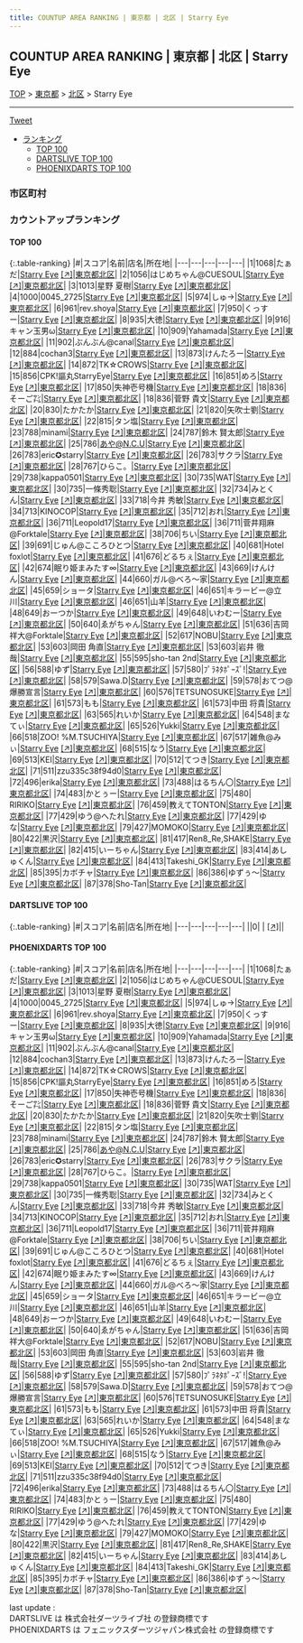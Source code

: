 ```yaml
---
title: COUNTUP AREA RANKING | 東京都 | 北区 | Starry Eye
---
```

## COUNTUP AREA RANKING | 東京都 | 北区 | Starry Eye

[TOP](/darts/rank/) > [東京都](/darts/rank/東京都/) > [北区](/darts/rank/東京都/北区/) > Starry Eye

___

<a href="https://twitter.com/share?ref_src=twsrc%5Etfw" data-text="COUNTUP AREA RANKING | 東京都北区Starry Eye" class="twitter-share-button" data-hashtags="DARTSLIVE,PHOENIXDARTS,darts,ダーツ" data-show-count="false">Tweet</a>

* [ランキング](#カウントアップランキング)
    * [TOP 100](#top-100)
    * [DARTSLIVE TOP 100](#dartslive-top-100)
    * [PHOENIXDARTS TOP 100](#phoenixdarts-top-100)

### 市区町村

<ul>

</ul>

### カウントアップランキング

#### TOP 100



{:.table-ranking}
|#|スコア|名前|店名|所在地|
|---|---|---|---|---|
|1|1068|<span class="rank-name-pd">たぁだ</span>|<a href="/darts/rank/shops/7443.html">Starry Eye</a> <a href="https://vs.phoenixdarts.com/jp/shop/shopDetailInfo/s_7443?s_seq=7443">[↗]</a>|<a href="/darts/rank/東京都/北区">東京都北区</a>|
|2|1056|<span class="rank-name-pd">はじめちゃん@CUESOUL</span>|<a href="/darts/rank/shops/7443.html">Starry Eye</a> <a href="https://vs.phoenixdarts.com/jp/shop/shopDetailInfo/s_7443?s_seq=7443">[↗]</a>|<a href="/darts/rank/東京都/北区">東京都北区</a>|
|3|1013|<span class="rank-name-pd"><span class="pro-icon-pd"></span>星野 夏樹</span>|<a href="/darts/rank/shops/7443.html">Starry Eye</a> <a href="https://vs.phoenixdarts.com/jp/shop/shopDetailInfo/s_7443?s_seq=7443">[↗]</a>|<a href="/darts/rank/東京都/北区">東京都北区</a>|
|4|1000|<span class="rank-name-pd">0045_2725</span>|<a href="/darts/rank/shops/7443.html">Starry Eye</a> <a href="https://vs.phoenixdarts.com/jp/shop/shopDetailInfo/s_7443?s_seq=7443">[↗]</a>|<a href="/darts/rank/東京都/北区">東京都北区</a>|
|5|974|<span class="rank-name-pd">しゅ→</span>|<a href="/darts/rank/shops/7443.html">Starry Eye</a> <a href="https://vs.phoenixdarts.com/jp/shop/shopDetailInfo/s_7443?s_seq=7443">[↗]</a>|<a href="/darts/rank/東京都/北区">東京都北区</a>|
|6|961|<span class="rank-name-pd">rev.shoya</span>|<a href="/darts/rank/shops/7443.html">Starry Eye</a> <a href="https://vs.phoenixdarts.com/jp/shop/shopDetailInfo/s_7443?s_seq=7443">[↗]</a>|<a href="/darts/rank/東京都/北区">東京都北区</a>|
|7|950|<span class="rank-name-pd">くっすー</span>|<a href="/darts/rank/shops/7443.html">Starry Eye</a> <a href="https://vs.phoenixdarts.com/jp/shop/shopDetailInfo/s_7443?s_seq=7443">[↗]</a>|<a href="/darts/rank/東京都/北区">東京都北区</a>|
|8|935|<span class="rank-name-pd">大徳</span>|<a href="/darts/rank/shops/7443.html">Starry Eye</a> <a href="https://vs.phoenixdarts.com/jp/shop/shopDetailInfo/s_7443?s_seq=7443">[↗]</a>|<a href="/darts/rank/東京都/北区">東京都北区</a>|
|9|916|<span class="rank-name-pd">キャン玉男ω</span>|<a href="/darts/rank/shops/7443.html">Starry Eye</a> <a href="https://vs.phoenixdarts.com/jp/shop/shopDetailInfo/s_7443?s_seq=7443">[↗]</a>|<a href="/darts/rank/東京都/北区">東京都北区</a>|
|10|909|<span class="rank-name-pd">Yahamada</span>|<a href="/darts/rank/shops/7443.html">Starry Eye</a> <a href="https://vs.phoenixdarts.com/jp/shop/shopDetailInfo/s_7443?s_seq=7443">[↗]</a>|<a href="/darts/rank/東京都/北区">東京都北区</a>|
|11|902|<span class="rank-name-pd">ぶんぶん@canal</span>|<a href="/darts/rank/shops/7443.html">Starry Eye</a> <a href="https://vs.phoenixdarts.com/jp/shop/shopDetailInfo/s_7443?s_seq=7443">[↗]</a>|<a href="/darts/rank/東京都/北区">東京都北区</a>|
|12|884|<span class="rank-name-pd">cochan3</span>|<a href="/darts/rank/shops/7443.html">Starry Eye</a> <a href="https://vs.phoenixdarts.com/jp/shop/shopDetailInfo/s_7443?s_seq=7443">[↗]</a>|<a href="/darts/rank/東京都/北区">東京都北区</a>|
|13|873|<span class="rank-name-pd">けんたろー</span>|<a href="/darts/rank/shops/7443.html">Starry Eye</a> <a href="https://vs.phoenixdarts.com/jp/shop/shopDetailInfo/s_7443?s_seq=7443">[↗]</a>|<a href="/darts/rank/東京都/北区">東京都北区</a>|
|14|872|<span class="rank-name-pd">TK☆CROWS</span>|<a href="/darts/rank/shops/7443.html">Starry Eye</a> <a href="https://vs.phoenixdarts.com/jp/shop/shopDetailInfo/s_7443?s_seq=7443">[↗]</a>|<a href="/darts/rank/東京都/北区">東京都北区</a>|
|15|856|<span class="rank-name-pd">CPK!謳丸StarryEye</span>|<a href="/darts/rank/shops/7443.html">Starry Eye</a> <a href="https://vs.phoenixdarts.com/jp/shop/shopDetailInfo/s_7443?s_seq=7443">[↗]</a>|<a href="/darts/rank/東京都/北区">東京都北区</a>|
|16|851|<span class="rank-name-pd">めろ</span>|<a href="/darts/rank/shops/7443.html">Starry Eye</a> <a href="https://vs.phoenixdarts.com/jp/shop/shopDetailInfo/s_7443?s_seq=7443">[↗]</a>|<a href="/darts/rank/東京都/北区">東京都北区</a>|
|17|850|<span class="rank-name-pd">失神壱号機</span>|<a href="/darts/rank/shops/7443.html">Starry Eye</a> <a href="https://vs.phoenixdarts.com/jp/shop/shopDetailInfo/s_7443?s_seq=7443">[↗]</a>|<a href="/darts/rank/東京都/北区">東京都北区</a>|
|18|836|<span class="rank-name-pd">そーご㌠</span>|<a href="/darts/rank/shops/7443.html">Starry Eye</a> <a href="https://vs.phoenixdarts.com/jp/shop/shopDetailInfo/s_7443?s_seq=7443">[↗]</a>|<a href="/darts/rank/東京都/北区">東京都北区</a>|
|18|836|<span class="rank-name-pd">菅野 貴文</span>|<a href="/darts/rank/shops/7443.html">Starry Eye</a> <a href="https://vs.phoenixdarts.com/jp/shop/shopDetailInfo/s_7443?s_seq=7443">[↗]</a>|<a href="/darts/rank/東京都/北区">東京都北区</a>|
|20|830|<span class="rank-name-pd">たかたか</span>|<a href="/darts/rank/shops/7443.html">Starry Eye</a> <a href="https://vs.phoenixdarts.com/jp/shop/shopDetailInfo/s_7443?s_seq=7443">[↗]</a>|<a href="/darts/rank/東京都/北区">東京都北区</a>|
|21|820|<span class="rank-name-pd">矢吹士劉</span>|<a href="/darts/rank/shops/7443.html">Starry Eye</a> <a href="https://vs.phoenixdarts.com/jp/shop/shopDetailInfo/s_7443?s_seq=7443">[↗]</a>|<a href="/darts/rank/東京都/北区">東京都北区</a>|
|22|815|<span class="rank-name-pd">タン塩</span>|<a href="/darts/rank/shops/7443.html">Starry Eye</a> <a href="https://vs.phoenixdarts.com/jp/shop/shopDetailInfo/s_7443?s_seq=7443">[↗]</a>|<a href="/darts/rank/東京都/北区">東京都北区</a>|
|23|788|<span class="rank-name-pd">minami</span>|<a href="/darts/rank/shops/7443.html">Starry Eye</a> <a href="https://vs.phoenixdarts.com/jp/shop/shopDetailInfo/s_7443?s_seq=7443">[↗]</a>|<a href="/darts/rank/東京都/北区">東京都北区</a>|
|24|787|<span class="rank-name-pd"><span class="pro-icon-pd"></span>鈴木 賢太郎</span>|<a href="/darts/rank/shops/7443.html">Starry Eye</a> <a href="https://vs.phoenixdarts.com/jp/shop/shopDetailInfo/s_7443?s_seq=7443">[↗]</a>|<a href="/darts/rank/東京都/北区">東京都北区</a>|
|25|786|<span class="rank-name-pd">あや@N.C.U</span>|<a href="/darts/rank/shops/7443.html">Starry Eye</a> <a href="https://vs.phoenixdarts.com/jp/shop/shopDetailInfo/s_7443?s_seq=7443">[↗]</a>|<a href="/darts/rank/東京都/北区">東京都北区</a>|
|26|783|<span class="rank-name-pd">eric✪starry</span>|<a href="/darts/rank/shops/7443.html">Starry Eye</a> <a href="https://vs.phoenixdarts.com/jp/shop/shopDetailInfo/s_7443?s_seq=7443">[↗]</a>|<a href="/darts/rank/東京都/北区">東京都北区</a>|
|26|783|<span class="rank-name-pd">サクラ</span>|<a href="/darts/rank/shops/7443.html">Starry Eye</a> <a href="https://vs.phoenixdarts.com/jp/shop/shopDetailInfo/s_7443?s_seq=7443">[↗]</a>|<a href="/darts/rank/東京都/北区">東京都北区</a>|
|28|767|<span class="rank-name-pd">ひらこ。</span>|<a href="/darts/rank/shops/7443.html">Starry Eye</a> <a href="https://vs.phoenixdarts.com/jp/shop/shopDetailInfo/s_7443?s_seq=7443">[↗]</a>|<a href="/darts/rank/東京都/北区">東京都北区</a>|
|29|738|<span class="rank-name-pd">kappa0501</span>|<a href="/darts/rank/shops/7443.html">Starry Eye</a> <a href="https://vs.phoenixdarts.com/jp/shop/shopDetailInfo/s_7443?s_seq=7443">[↗]</a>|<a href="/darts/rank/東京都/北区">東京都北区</a>|
|30|735|<span class="rank-name-pd">WAT</span>|<a href="/darts/rank/shops/7443.html">Starry Eye</a> <a href="https://vs.phoenixdarts.com/jp/shop/shopDetailInfo/s_7443?s_seq=7443">[↗]</a>|<a href="/darts/rank/東京都/北区">東京都北区</a>|
|30|735|<span class="rank-name-pd">一條秀聡</span>|<a href="/darts/rank/shops/7443.html">Starry Eye</a> <a href="https://vs.phoenixdarts.com/jp/shop/shopDetailInfo/s_7443?s_seq=7443">[↗]</a>|<a href="/darts/rank/東京都/北区">東京都北区</a>|
|32|734|<span class="rank-name-pd">みとくん</span>|<a href="/darts/rank/shops/7443.html">Starry Eye</a> <a href="https://vs.phoenixdarts.com/jp/shop/shopDetailInfo/s_7443?s_seq=7443">[↗]</a>|<a href="/darts/rank/東京都/北区">東京都北区</a>|
|33|718|<span class="rank-name-pd"><span class="pro-icon-pd"></span>今井 秀敏</span>|<a href="/darts/rank/shops/7443.html">Starry Eye</a> <a href="https://vs.phoenixdarts.com/jp/shop/shopDetailInfo/s_7443?s_seq=7443">[↗]</a>|<a href="/darts/rank/東京都/北区">東京都北区</a>|
|34|713|<span class="rank-name-pd">KINOCOP</span>|<a href="/darts/rank/shops/7443.html">Starry Eye</a> <a href="https://vs.phoenixdarts.com/jp/shop/shopDetailInfo/s_7443?s_seq=7443">[↗]</a>|<a href="/darts/rank/東京都/北区">東京都北区</a>|
|35|712|<span class="rank-name-pd">おれ</span>|<a href="/darts/rank/shops/7443.html">Starry Eye</a> <a href="https://vs.phoenixdarts.com/jp/shop/shopDetailInfo/s_7443?s_seq=7443">[↗]</a>|<a href="/darts/rank/東京都/北区">東京都北区</a>|
|36|711|<span class="rank-name-pd">Leopold17</span>|<a href="/darts/rank/shops/7443.html">Starry Eye</a> <a href="https://vs.phoenixdarts.com/jp/shop/shopDetailInfo/s_7443?s_seq=7443">[↗]</a>|<a href="/darts/rank/東京都/北区">東京都北区</a>|
|36|711|<span class="rank-name-pd">菅井翔麻@Forktale</span>|<a href="/darts/rank/shops/7443.html">Starry Eye</a> <a href="https://vs.phoenixdarts.com/jp/shop/shopDetailInfo/s_7443?s_seq=7443">[↗]</a>|<a href="/darts/rank/東京都/北区">東京都北区</a>|
|38|706|<span class="rank-name-pd">ちい</span>|<a href="/darts/rank/shops/7443.html">Starry Eye</a> <a href="https://vs.phoenixdarts.com/jp/shop/shopDetailInfo/s_7443?s_seq=7443">[↗]</a>|<a href="/darts/rank/東京都/北区">東京都北区</a>|
|39|691|<span class="rank-name-pd">じゅん@こころひとつ</span>|<a href="/darts/rank/shops/7443.html">Starry Eye</a> <a href="https://vs.phoenixdarts.com/jp/shop/shopDetailInfo/s_7443?s_seq=7443">[↗]</a>|<a href="/darts/rank/東京都/北区">東京都北区</a>|
|40|681|<span class="rank-name-pd">Hotel foxlot</span>|<a href="/darts/rank/shops/7443.html">Starry Eye</a> <a href="https://vs.phoenixdarts.com/jp/shop/shopDetailInfo/s_7443?s_seq=7443">[↗]</a>|<a href="/darts/rank/東京都/北区">東京都北区</a>|
|41|676|<span class="rank-name-pd">どるちぇ</span>|<a href="/darts/rank/shops/7443.html">Starry Eye</a> <a href="https://vs.phoenixdarts.com/jp/shop/shopDetailInfo/s_7443?s_seq=7443">[↗]</a>|<a href="/darts/rank/東京都/北区">東京都北区</a>|
|42|674|<span class="rank-name-pd">眠り姫まみたす∞</span>|<a href="/darts/rank/shops/7443.html">Starry Eye</a> <a href="https://vs.phoenixdarts.com/jp/shop/shopDetailInfo/s_7443?s_seq=7443">[↗]</a>|<a href="/darts/rank/東京都/北区">東京都北区</a>|
|43|669|<span class="rank-name-pd">けんけん</span>|<a href="/darts/rank/shops/7443.html">Starry Eye</a> <a href="https://vs.phoenixdarts.com/jp/shop/shopDetailInfo/s_7443?s_seq=7443">[↗]</a>|<a href="/darts/rank/東京都/北区">東京都北区</a>|
|44|660|<span class="rank-name-pd">ガル@べろ〜家</span>|<a href="/darts/rank/shops/7443.html">Starry Eye</a> <a href="https://vs.phoenixdarts.com/jp/shop/shopDetailInfo/s_7443?s_seq=7443">[↗]</a>|<a href="/darts/rank/東京都/北区">東京都北区</a>|
|45|659|<span class="rank-name-pd">ショータ</span>|<a href="/darts/rank/shops/7443.html">Starry Eye</a> <a href="https://vs.phoenixdarts.com/jp/shop/shopDetailInfo/s_7443?s_seq=7443">[↗]</a>|<a href="/darts/rank/東京都/北区">東京都北区</a>|
|46|651|<span class="rank-name-pd">キラービー@立川</span>|<a href="/darts/rank/shops/7443.html">Starry Eye</a> <a href="https://vs.phoenixdarts.com/jp/shop/shopDetailInfo/s_7443?s_seq=7443">[↗]</a>|<a href="/darts/rank/東京都/北区">東京都北区</a>|
|46|651|<span class="rank-name-pd">山羊</span>|<a href="/darts/rank/shops/7443.html">Starry Eye</a> <a href="https://vs.phoenixdarts.com/jp/shop/shopDetailInfo/s_7443?s_seq=7443">[↗]</a>|<a href="/darts/rank/東京都/北区">東京都北区</a>|
|48|649|<span class="rank-name-pd">おーつか</span>|<a href="/darts/rank/shops/7443.html">Starry Eye</a> <a href="https://vs.phoenixdarts.com/jp/shop/shopDetailInfo/s_7443?s_seq=7443">[↗]</a>|<a href="/darts/rank/東京都/北区">東京都北区</a>|
|49|648|<span class="rank-name-pd">いわむー</span>|<a href="/darts/rank/shops/7443.html">Starry Eye</a> <a href="https://vs.phoenixdarts.com/jp/shop/shopDetailInfo/s_7443?s_seq=7443">[↗]</a>|<a href="/darts/rank/東京都/北区">東京都北区</a>|
|50|640|<span class="rank-name-pd">ゑがちゃん</span>|<a href="/darts/rank/shops/7443.html">Starry Eye</a> <a href="https://vs.phoenixdarts.com/jp/shop/shopDetailInfo/s_7443?s_seq=7443">[↗]</a>|<a href="/darts/rank/東京都/北区">東京都北区</a>|
|51|636|<span class="rank-name-pd">吉岡祥大@Forktale</span>|<a href="/darts/rank/shops/7443.html">Starry Eye</a> <a href="https://vs.phoenixdarts.com/jp/shop/shopDetailInfo/s_7443?s_seq=7443">[↗]</a>|<a href="/darts/rank/東京都/北区">東京都北区</a>|
|52|617|<span class="rank-name-pd">NOBU</span>|<a href="/darts/rank/shops/7443.html">Starry Eye</a> <a href="https://vs.phoenixdarts.com/jp/shop/shopDetailInfo/s_7443?s_seq=7443">[↗]</a>|<a href="/darts/rank/東京都/北区">東京都北区</a>|
|53|603|<span class="rank-name-pd"><span class="pro-icon-pd"></span>岡田 角直</span>|<a href="/darts/rank/shops/7443.html">Starry Eye</a> <a href="https://vs.phoenixdarts.com/jp/shop/shopDetailInfo/s_7443?s_seq=7443">[↗]</a>|<a href="/darts/rank/東京都/北区">東京都北区</a>|
|53|603|<span class="rank-name-pd"><span class="pro-icon-pd"></span>岩井 徹哉</span>|<a href="/darts/rank/shops/7443.html">Starry Eye</a> <a href="https://vs.phoenixdarts.com/jp/shop/shopDetailInfo/s_7443?s_seq=7443">[↗]</a>|<a href="/darts/rank/東京都/北区">東京都北区</a>|
|55|595|<span class="rank-name-pd">sho-tan 2nd</span>|<a href="/darts/rank/shops/7443.html">Starry Eye</a> <a href="https://vs.phoenixdarts.com/jp/shop/shopDetailInfo/s_7443?s_seq=7443">[↗]</a>|<a href="/darts/rank/東京都/北区">東京都北区</a>|
|56|588|<span class="rank-name-pd">ゆず</span>|<a href="/darts/rank/shops/7443.html">Starry Eye</a> <a href="https://vs.phoenixdarts.com/jp/shop/shopDetailInfo/s_7443?s_seq=7443">[↗]</a>|<a href="/darts/rank/東京都/北区">東京都北区</a>|
|57|580|<span class="rank-name-pd">ﾌﾟﾗﾈﾀﾎﾟｰｽﾞ!</span>|<a href="/darts/rank/shops/7443.html">Starry Eye</a> <a href="https://vs.phoenixdarts.com/jp/shop/shopDetailInfo/s_7443?s_seq=7443">[↗]</a>|<a href="/darts/rank/東京都/北区">東京都北区</a>|
|58|579|<span class="rank-name-pd">Sawa.D</span>|<a href="/darts/rank/shops/7443.html">Starry Eye</a> <a href="https://vs.phoenixdarts.com/jp/shop/shopDetailInfo/s_7443?s_seq=7443">[↗]</a>|<a href="/darts/rank/東京都/北区">東京都北区</a>|
|59|578|<span class="rank-name-pd">おてつ@爆勝宣言</span>|<a href="/darts/rank/shops/7443.html">Starry Eye</a> <a href="https://vs.phoenixdarts.com/jp/shop/shopDetailInfo/s_7443?s_seq=7443">[↗]</a>|<a href="/darts/rank/東京都/北区">東京都北区</a>|
|60|576|<span class="rank-name-pd">TETSUNOSUKE</span>|<a href="/darts/rank/shops/7443.html">Starry Eye</a> <a href="https://vs.phoenixdarts.com/jp/shop/shopDetailInfo/s_7443?s_seq=7443">[↗]</a>|<a href="/darts/rank/東京都/北区">東京都北区</a>|
|61|573|<span class="rank-name-pd">もも</span>|<a href="/darts/rank/shops/7443.html">Starry Eye</a> <a href="https://vs.phoenixdarts.com/jp/shop/shopDetailInfo/s_7443?s_seq=7443">[↗]</a>|<a href="/darts/rank/東京都/北区">東京都北区</a>|
|61|573|<span class="rank-name-pd">中田 将貴</span>|<a href="/darts/rank/shops/7443.html">Starry Eye</a> <a href="https://vs.phoenixdarts.com/jp/shop/shopDetailInfo/s_7443?s_seq=7443">[↗]</a>|<a href="/darts/rank/東京都/北区">東京都北区</a>|
|63|565|<span class="rank-name-pd">れいか</span>|<a href="/darts/rank/shops/7443.html">Starry Eye</a> <a href="https://vs.phoenixdarts.com/jp/shop/shopDetailInfo/s_7443?s_seq=7443">[↗]</a>|<a href="/darts/rank/東京都/北区">東京都北区</a>|
|64|548|<span class="rank-name-pd">まなてぃ</span>|<a href="/darts/rank/shops/7443.html">Starry Eye</a> <a href="https://vs.phoenixdarts.com/jp/shop/shopDetailInfo/s_7443?s_seq=7443">[↗]</a>|<a href="/darts/rank/東京都/北区">東京都北区</a>|
|65|526|<span class="rank-name-pd">Yukki</span>|<a href="/darts/rank/shops/7443.html">Starry Eye</a> <a href="https://vs.phoenixdarts.com/jp/shop/shopDetailInfo/s_7443?s_seq=7443">[↗]</a>|<a href="/darts/rank/東京都/北区">東京都北区</a>|
|66|518|<span class="rank-name-pd">ZOO! %M.TSUCHIYA</span>|<a href="/darts/rank/shops/7443.html">Starry Eye</a> <a href="https://vs.phoenixdarts.com/jp/shop/shopDetailInfo/s_7443?s_seq=7443">[↗]</a>|<a href="/darts/rank/東京都/北区">東京都北区</a>|
|67|517|<span class="rank-name-pd">雑魚@みぃ</span>|<a href="/darts/rank/shops/7443.html">Starry Eye</a> <a href="https://vs.phoenixdarts.com/jp/shop/shopDetailInfo/s_7443?s_seq=7443">[↗]</a>|<a href="/darts/rank/東京都/北区">東京都北区</a>|
|68|515|<span class="rank-name-pd">なう</span>|<a href="/darts/rank/shops/7443.html">Starry Eye</a> <a href="https://vs.phoenixdarts.com/jp/shop/shopDetailInfo/s_7443?s_seq=7443">[↗]</a>|<a href="/darts/rank/東京都/北区">東京都北区</a>|
|69|513|<span class="rank-name-pd">KEI</span>|<a href="/darts/rank/shops/7443.html">Starry Eye</a> <a href="https://vs.phoenixdarts.com/jp/shop/shopDetailInfo/s_7443?s_seq=7443">[↗]</a>|<a href="/darts/rank/東京都/北区">東京都北区</a>|
|70|512|<span class="rank-name-pd">てつき</span>|<a href="/darts/rank/shops/7443.html">Starry Eye</a> <a href="https://vs.phoenixdarts.com/jp/shop/shopDetailInfo/s_7443?s_seq=7443">[↗]</a>|<a href="/darts/rank/東京都/北区">東京都北区</a>|
|71|511|<span class="rank-name-pd">zzu335c38f94d0</span>|<a href="/darts/rank/shops/7443.html">Starry Eye</a> <a href="https://vs.phoenixdarts.com/jp/shop/shopDetailInfo/s_7443?s_seq=7443">[↗]</a>|<a href="/darts/rank/東京都/北区">東京都北区</a>|
|72|496|<span class="rank-name-pd">erika</span>|<a href="/darts/rank/shops/7443.html">Starry Eye</a> <a href="https://vs.phoenixdarts.com/jp/shop/shopDetailInfo/s_7443?s_seq=7443">[↗]</a>|<a href="/darts/rank/東京都/北区">東京都北区</a>|
|73|488|<span class="rank-name-pd">はるちん〇</span>|<a href="/darts/rank/shops/7443.html">Starry Eye</a> <a href="https://vs.phoenixdarts.com/jp/shop/shopDetailInfo/s_7443?s_seq=7443">[↗]</a>|<a href="/darts/rank/東京都/北区">東京都北区</a>|
|74|483|<span class="rank-name-pd">かとぅー</span>|<a href="/darts/rank/shops/7443.html">Starry Eye</a> <a href="https://vs.phoenixdarts.com/jp/shop/shopDetailInfo/s_7443?s_seq=7443">[↗]</a>|<a href="/darts/rank/東京都/北区">東京都北区</a>|
|75|480|<span class="rank-name-pd"> RIRIKO</span>|<a href="/darts/rank/shops/7443.html">Starry Eye</a> <a href="https://vs.phoenixdarts.com/jp/shop/shopDetailInfo/s_7443?s_seq=7443">[↗]</a>|<a href="/darts/rank/東京都/北区">東京都北区</a>|
|76|459|<span class="rank-name-pd">教えてTONTON</span>|<a href="/darts/rank/shops/7443.html">Starry Eye</a> <a href="https://vs.phoenixdarts.com/jp/shop/shopDetailInfo/s_7443?s_seq=7443">[↗]</a>|<a href="/darts/rank/東京都/北区">東京都北区</a>|
|77|429|<span class="rank-name-pd">ゆう@へたれ</span>|<a href="/darts/rank/shops/7443.html">Starry Eye</a> <a href="https://vs.phoenixdarts.com/jp/shop/shopDetailInfo/s_7443?s_seq=7443">[↗]</a>|<a href="/darts/rank/東京都/北区">東京都北区</a>|
|77|429|<span class="rank-name-pd">ゆな</span>|<a href="/darts/rank/shops/7443.html">Starry Eye</a> <a href="https://vs.phoenixdarts.com/jp/shop/shopDetailInfo/s_7443?s_seq=7443">[↗]</a>|<a href="/darts/rank/東京都/北区">東京都北区</a>|
|79|427|<span class="rank-name-pd">MOMOKO</span>|<a href="/darts/rank/shops/7443.html">Starry Eye</a> <a href="https://vs.phoenixdarts.com/jp/shop/shopDetailInfo/s_7443?s_seq=7443">[↗]</a>|<a href="/darts/rank/東京都/北区">東京都北区</a>|
|80|422|<span class="rank-name-pd">黒沢</span>|<a href="/darts/rank/shops/7443.html">Starry Eye</a> <a href="https://vs.phoenixdarts.com/jp/shop/shopDetailInfo/s_7443?s_seq=7443">[↗]</a>|<a href="/darts/rank/東京都/北区">東京都北区</a>|
|81|417|<span class="rank-name-pd">Ren8_Re,SHAKE</span>|<a href="/darts/rank/shops/7443.html">Starry Eye</a> <a href="https://vs.phoenixdarts.com/jp/shop/shopDetailInfo/s_7443?s_seq=7443">[↗]</a>|<a href="/darts/rank/東京都/北区">東京都北区</a>|
|82|415|<span class="rank-name-pd">いーちゃん</span>|<a href="/darts/rank/shops/7443.html">Starry Eye</a> <a href="https://vs.phoenixdarts.com/jp/shop/shopDetailInfo/s_7443?s_seq=7443">[↗]</a>|<a href="/darts/rank/東京都/北区">東京都北区</a>|
|83|414|<span class="rank-name-pd">あしゅくん</span>|<a href="/darts/rank/shops/7443.html">Starry Eye</a> <a href="https://vs.phoenixdarts.com/jp/shop/shopDetailInfo/s_7443?s_seq=7443">[↗]</a>|<a href="/darts/rank/東京都/北区">東京都北区</a>|
|84|413|<span class="rank-name-pd">Takeshi_GK</span>|<a href="/darts/rank/shops/7443.html">Starry Eye</a> <a href="https://vs.phoenixdarts.com/jp/shop/shopDetailInfo/s_7443?s_seq=7443">[↗]</a>|<a href="/darts/rank/東京都/北区">東京都北区</a>|
|85|395|<span class="rank-name-pd">カボチャ</span>|<a href="/darts/rank/shops/7443.html">Starry Eye</a> <a href="https://vs.phoenixdarts.com/jp/shop/shopDetailInfo/s_7443?s_seq=7443">[↗]</a>|<a href="/darts/rank/東京都/北区">東京都北区</a>|
|86|386|<span class="rank-name-pd">ゆずぅ〜</span>|<a href="/darts/rank/shops/7443.html">Starry Eye</a> <a href="https://vs.phoenixdarts.com/jp/shop/shopDetailInfo/s_7443?s_seq=7443">[↗]</a>|<a href="/darts/rank/東京都/北区">東京都北区</a>|
|87|378|<span class="rank-name-pd">Sho-Tan</span>|<a href="/darts/rank/shops/7443.html">Starry Eye</a> <a href="https://vs.phoenixdarts.com/jp/shop/shopDetailInfo/s_7443?s_seq=7443">[↗]</a>|<a href="/darts/rank/東京都/北区">東京都北区</a>|


#### DARTSLIVE TOP 100



{:.table-ranking}
|#|スコア|名前|店名|所在地|
|---|---|---|---|---|
||0|<span class="rank-name-dl"> </span>|<a href="/darts/rank/shops/.html"></a> <a href="">[↗]</a>|<a href="/darts/rank//"></a>|


#### PHOENIXDARTS TOP 100



{:.table-ranking}
|#|スコア|名前|店名|所在地|
|---|---|---|---|---|
|1|1068|<span class="rank-name-pd">たぁだ</span>|<a href="/darts/rank/shops/7443.html">Starry Eye</a> <a href="https://vs.phoenixdarts.com/jp/shop/shopDetailInfo/s_7443?s_seq=7443">[↗]</a>|<a href="/darts/rank/東京都/北区">東京都北区</a>|
|2|1056|<span class="rank-name-pd">はじめちゃん@CUESOUL</span>|<a href="/darts/rank/shops/7443.html">Starry Eye</a> <a href="https://vs.phoenixdarts.com/jp/shop/shopDetailInfo/s_7443?s_seq=7443">[↗]</a>|<a href="/darts/rank/東京都/北区">東京都北区</a>|
|3|1013|<span class="rank-name-pd"><span class="pro-icon-pd"></span>星野 夏樹</span>|<a href="/darts/rank/shops/7443.html">Starry Eye</a> <a href="https://vs.phoenixdarts.com/jp/shop/shopDetailInfo/s_7443?s_seq=7443">[↗]</a>|<a href="/darts/rank/東京都/北区">東京都北区</a>|
|4|1000|<span class="rank-name-pd">0045_2725</span>|<a href="/darts/rank/shops/7443.html">Starry Eye</a> <a href="https://vs.phoenixdarts.com/jp/shop/shopDetailInfo/s_7443?s_seq=7443">[↗]</a>|<a href="/darts/rank/東京都/北区">東京都北区</a>|
|5|974|<span class="rank-name-pd">しゅ→</span>|<a href="/darts/rank/shops/7443.html">Starry Eye</a> <a href="https://vs.phoenixdarts.com/jp/shop/shopDetailInfo/s_7443?s_seq=7443">[↗]</a>|<a href="/darts/rank/東京都/北区">東京都北区</a>|
|6|961|<span class="rank-name-pd">rev.shoya</span>|<a href="/darts/rank/shops/7443.html">Starry Eye</a> <a href="https://vs.phoenixdarts.com/jp/shop/shopDetailInfo/s_7443?s_seq=7443">[↗]</a>|<a href="/darts/rank/東京都/北区">東京都北区</a>|
|7|950|<span class="rank-name-pd">くっすー</span>|<a href="/darts/rank/shops/7443.html">Starry Eye</a> <a href="https://vs.phoenixdarts.com/jp/shop/shopDetailInfo/s_7443?s_seq=7443">[↗]</a>|<a href="/darts/rank/東京都/北区">東京都北区</a>|
|8|935|<span class="rank-name-pd">大徳</span>|<a href="/darts/rank/shops/7443.html">Starry Eye</a> <a href="https://vs.phoenixdarts.com/jp/shop/shopDetailInfo/s_7443?s_seq=7443">[↗]</a>|<a href="/darts/rank/東京都/北区">東京都北区</a>|
|9|916|<span class="rank-name-pd">キャン玉男ω</span>|<a href="/darts/rank/shops/7443.html">Starry Eye</a> <a href="https://vs.phoenixdarts.com/jp/shop/shopDetailInfo/s_7443?s_seq=7443">[↗]</a>|<a href="/darts/rank/東京都/北区">東京都北区</a>|
|10|909|<span class="rank-name-pd">Yahamada</span>|<a href="/darts/rank/shops/7443.html">Starry Eye</a> <a href="https://vs.phoenixdarts.com/jp/shop/shopDetailInfo/s_7443?s_seq=7443">[↗]</a>|<a href="/darts/rank/東京都/北区">東京都北区</a>|
|11|902|<span class="rank-name-pd">ぶんぶん@canal</span>|<a href="/darts/rank/shops/7443.html">Starry Eye</a> <a href="https://vs.phoenixdarts.com/jp/shop/shopDetailInfo/s_7443?s_seq=7443">[↗]</a>|<a href="/darts/rank/東京都/北区">東京都北区</a>|
|12|884|<span class="rank-name-pd">cochan3</span>|<a href="/darts/rank/shops/7443.html">Starry Eye</a> <a href="https://vs.phoenixdarts.com/jp/shop/shopDetailInfo/s_7443?s_seq=7443">[↗]</a>|<a href="/darts/rank/東京都/北区">東京都北区</a>|
|13|873|<span class="rank-name-pd">けんたろー</span>|<a href="/darts/rank/shops/7443.html">Starry Eye</a> <a href="https://vs.phoenixdarts.com/jp/shop/shopDetailInfo/s_7443?s_seq=7443">[↗]</a>|<a href="/darts/rank/東京都/北区">東京都北区</a>|
|14|872|<span class="rank-name-pd">TK☆CROWS</span>|<a href="/darts/rank/shops/7443.html">Starry Eye</a> <a href="https://vs.phoenixdarts.com/jp/shop/shopDetailInfo/s_7443?s_seq=7443">[↗]</a>|<a href="/darts/rank/東京都/北区">東京都北区</a>|
|15|856|<span class="rank-name-pd">CPK!謳丸StarryEye</span>|<a href="/darts/rank/shops/7443.html">Starry Eye</a> <a href="https://vs.phoenixdarts.com/jp/shop/shopDetailInfo/s_7443?s_seq=7443">[↗]</a>|<a href="/darts/rank/東京都/北区">東京都北区</a>|
|16|851|<span class="rank-name-pd">めろ</span>|<a href="/darts/rank/shops/7443.html">Starry Eye</a> <a href="https://vs.phoenixdarts.com/jp/shop/shopDetailInfo/s_7443?s_seq=7443">[↗]</a>|<a href="/darts/rank/東京都/北区">東京都北区</a>|
|17|850|<span class="rank-name-pd">失神壱号機</span>|<a href="/darts/rank/shops/7443.html">Starry Eye</a> <a href="https://vs.phoenixdarts.com/jp/shop/shopDetailInfo/s_7443?s_seq=7443">[↗]</a>|<a href="/darts/rank/東京都/北区">東京都北区</a>|
|18|836|<span class="rank-name-pd">そーご㌠</span>|<a href="/darts/rank/shops/7443.html">Starry Eye</a> <a href="https://vs.phoenixdarts.com/jp/shop/shopDetailInfo/s_7443?s_seq=7443">[↗]</a>|<a href="/darts/rank/東京都/北区">東京都北区</a>|
|18|836|<span class="rank-name-pd">菅野 貴文</span>|<a href="/darts/rank/shops/7443.html">Starry Eye</a> <a href="https://vs.phoenixdarts.com/jp/shop/shopDetailInfo/s_7443?s_seq=7443">[↗]</a>|<a href="/darts/rank/東京都/北区">東京都北区</a>|
|20|830|<span class="rank-name-pd">たかたか</span>|<a href="/darts/rank/shops/7443.html">Starry Eye</a> <a href="https://vs.phoenixdarts.com/jp/shop/shopDetailInfo/s_7443?s_seq=7443">[↗]</a>|<a href="/darts/rank/東京都/北区">東京都北区</a>|
|21|820|<span class="rank-name-pd">矢吹士劉</span>|<a href="/darts/rank/shops/7443.html">Starry Eye</a> <a href="https://vs.phoenixdarts.com/jp/shop/shopDetailInfo/s_7443?s_seq=7443">[↗]</a>|<a href="/darts/rank/東京都/北区">東京都北区</a>|
|22|815|<span class="rank-name-pd">タン塩</span>|<a href="/darts/rank/shops/7443.html">Starry Eye</a> <a href="https://vs.phoenixdarts.com/jp/shop/shopDetailInfo/s_7443?s_seq=7443">[↗]</a>|<a href="/darts/rank/東京都/北区">東京都北区</a>|
|23|788|<span class="rank-name-pd">minami</span>|<a href="/darts/rank/shops/7443.html">Starry Eye</a> <a href="https://vs.phoenixdarts.com/jp/shop/shopDetailInfo/s_7443?s_seq=7443">[↗]</a>|<a href="/darts/rank/東京都/北区">東京都北区</a>|
|24|787|<span class="rank-name-pd"><span class="pro-icon-pd"></span>鈴木 賢太郎</span>|<a href="/darts/rank/shops/7443.html">Starry Eye</a> <a href="https://vs.phoenixdarts.com/jp/shop/shopDetailInfo/s_7443?s_seq=7443">[↗]</a>|<a href="/darts/rank/東京都/北区">東京都北区</a>|
|25|786|<span class="rank-name-pd">あや@N.C.U</span>|<a href="/darts/rank/shops/7443.html">Starry Eye</a> <a href="https://vs.phoenixdarts.com/jp/shop/shopDetailInfo/s_7443?s_seq=7443">[↗]</a>|<a href="/darts/rank/東京都/北区">東京都北区</a>|
|26|783|<span class="rank-name-pd">eric✪starry</span>|<a href="/darts/rank/shops/7443.html">Starry Eye</a> <a href="https://vs.phoenixdarts.com/jp/shop/shopDetailInfo/s_7443?s_seq=7443">[↗]</a>|<a href="/darts/rank/東京都/北区">東京都北区</a>|
|26|783|<span class="rank-name-pd">サクラ</span>|<a href="/darts/rank/shops/7443.html">Starry Eye</a> <a href="https://vs.phoenixdarts.com/jp/shop/shopDetailInfo/s_7443?s_seq=7443">[↗]</a>|<a href="/darts/rank/東京都/北区">東京都北区</a>|
|28|767|<span class="rank-name-pd">ひらこ。</span>|<a href="/darts/rank/shops/7443.html">Starry Eye</a> <a href="https://vs.phoenixdarts.com/jp/shop/shopDetailInfo/s_7443?s_seq=7443">[↗]</a>|<a href="/darts/rank/東京都/北区">東京都北区</a>|
|29|738|<span class="rank-name-pd">kappa0501</span>|<a href="/darts/rank/shops/7443.html">Starry Eye</a> <a href="https://vs.phoenixdarts.com/jp/shop/shopDetailInfo/s_7443?s_seq=7443">[↗]</a>|<a href="/darts/rank/東京都/北区">東京都北区</a>|
|30|735|<span class="rank-name-pd">WAT</span>|<a href="/darts/rank/shops/7443.html">Starry Eye</a> <a href="https://vs.phoenixdarts.com/jp/shop/shopDetailInfo/s_7443?s_seq=7443">[↗]</a>|<a href="/darts/rank/東京都/北区">東京都北区</a>|
|30|735|<span class="rank-name-pd">一條秀聡</span>|<a href="/darts/rank/shops/7443.html">Starry Eye</a> <a href="https://vs.phoenixdarts.com/jp/shop/shopDetailInfo/s_7443?s_seq=7443">[↗]</a>|<a href="/darts/rank/東京都/北区">東京都北区</a>|
|32|734|<span class="rank-name-pd">みとくん</span>|<a href="/darts/rank/shops/7443.html">Starry Eye</a> <a href="https://vs.phoenixdarts.com/jp/shop/shopDetailInfo/s_7443?s_seq=7443">[↗]</a>|<a href="/darts/rank/東京都/北区">東京都北区</a>|
|33|718|<span class="rank-name-pd"><span class="pro-icon-pd"></span>今井 秀敏</span>|<a href="/darts/rank/shops/7443.html">Starry Eye</a> <a href="https://vs.phoenixdarts.com/jp/shop/shopDetailInfo/s_7443?s_seq=7443">[↗]</a>|<a href="/darts/rank/東京都/北区">東京都北区</a>|
|34|713|<span class="rank-name-pd">KINOCOP</span>|<a href="/darts/rank/shops/7443.html">Starry Eye</a> <a href="https://vs.phoenixdarts.com/jp/shop/shopDetailInfo/s_7443?s_seq=7443">[↗]</a>|<a href="/darts/rank/東京都/北区">東京都北区</a>|
|35|712|<span class="rank-name-pd">おれ</span>|<a href="/darts/rank/shops/7443.html">Starry Eye</a> <a href="https://vs.phoenixdarts.com/jp/shop/shopDetailInfo/s_7443?s_seq=7443">[↗]</a>|<a href="/darts/rank/東京都/北区">東京都北区</a>|
|36|711|<span class="rank-name-pd">Leopold17</span>|<a href="/darts/rank/shops/7443.html">Starry Eye</a> <a href="https://vs.phoenixdarts.com/jp/shop/shopDetailInfo/s_7443?s_seq=7443">[↗]</a>|<a href="/darts/rank/東京都/北区">東京都北区</a>|
|36|711|<span class="rank-name-pd">菅井翔麻@Forktale</span>|<a href="/darts/rank/shops/7443.html">Starry Eye</a> <a href="https://vs.phoenixdarts.com/jp/shop/shopDetailInfo/s_7443?s_seq=7443">[↗]</a>|<a href="/darts/rank/東京都/北区">東京都北区</a>|
|38|706|<span class="rank-name-pd">ちい</span>|<a href="/darts/rank/shops/7443.html">Starry Eye</a> <a href="https://vs.phoenixdarts.com/jp/shop/shopDetailInfo/s_7443?s_seq=7443">[↗]</a>|<a href="/darts/rank/東京都/北区">東京都北区</a>|
|39|691|<span class="rank-name-pd">じゅん@こころひとつ</span>|<a href="/darts/rank/shops/7443.html">Starry Eye</a> <a href="https://vs.phoenixdarts.com/jp/shop/shopDetailInfo/s_7443?s_seq=7443">[↗]</a>|<a href="/darts/rank/東京都/北区">東京都北区</a>|
|40|681|<span class="rank-name-pd">Hotel foxlot</span>|<a href="/darts/rank/shops/7443.html">Starry Eye</a> <a href="https://vs.phoenixdarts.com/jp/shop/shopDetailInfo/s_7443?s_seq=7443">[↗]</a>|<a href="/darts/rank/東京都/北区">東京都北区</a>|
|41|676|<span class="rank-name-pd">どるちぇ</span>|<a href="/darts/rank/shops/7443.html">Starry Eye</a> <a href="https://vs.phoenixdarts.com/jp/shop/shopDetailInfo/s_7443?s_seq=7443">[↗]</a>|<a href="/darts/rank/東京都/北区">東京都北区</a>|
|42|674|<span class="rank-name-pd">眠り姫まみたす∞</span>|<a href="/darts/rank/shops/7443.html">Starry Eye</a> <a href="https://vs.phoenixdarts.com/jp/shop/shopDetailInfo/s_7443?s_seq=7443">[↗]</a>|<a href="/darts/rank/東京都/北区">東京都北区</a>|
|43|669|<span class="rank-name-pd">けんけん</span>|<a href="/darts/rank/shops/7443.html">Starry Eye</a> <a href="https://vs.phoenixdarts.com/jp/shop/shopDetailInfo/s_7443?s_seq=7443">[↗]</a>|<a href="/darts/rank/東京都/北区">東京都北区</a>|
|44|660|<span class="rank-name-pd">ガル@べろ〜家</span>|<a href="/darts/rank/shops/7443.html">Starry Eye</a> <a href="https://vs.phoenixdarts.com/jp/shop/shopDetailInfo/s_7443?s_seq=7443">[↗]</a>|<a href="/darts/rank/東京都/北区">東京都北区</a>|
|45|659|<span class="rank-name-pd">ショータ</span>|<a href="/darts/rank/shops/7443.html">Starry Eye</a> <a href="https://vs.phoenixdarts.com/jp/shop/shopDetailInfo/s_7443?s_seq=7443">[↗]</a>|<a href="/darts/rank/東京都/北区">東京都北区</a>|
|46|651|<span class="rank-name-pd">キラービー@立川</span>|<a href="/darts/rank/shops/7443.html">Starry Eye</a> <a href="https://vs.phoenixdarts.com/jp/shop/shopDetailInfo/s_7443?s_seq=7443">[↗]</a>|<a href="/darts/rank/東京都/北区">東京都北区</a>|
|46|651|<span class="rank-name-pd">山羊</span>|<a href="/darts/rank/shops/7443.html">Starry Eye</a> <a href="https://vs.phoenixdarts.com/jp/shop/shopDetailInfo/s_7443?s_seq=7443">[↗]</a>|<a href="/darts/rank/東京都/北区">東京都北区</a>|
|48|649|<span class="rank-name-pd">おーつか</span>|<a href="/darts/rank/shops/7443.html">Starry Eye</a> <a href="https://vs.phoenixdarts.com/jp/shop/shopDetailInfo/s_7443?s_seq=7443">[↗]</a>|<a href="/darts/rank/東京都/北区">東京都北区</a>|
|49|648|<span class="rank-name-pd">いわむー</span>|<a href="/darts/rank/shops/7443.html">Starry Eye</a> <a href="https://vs.phoenixdarts.com/jp/shop/shopDetailInfo/s_7443?s_seq=7443">[↗]</a>|<a href="/darts/rank/東京都/北区">東京都北区</a>|
|50|640|<span class="rank-name-pd">ゑがちゃん</span>|<a href="/darts/rank/shops/7443.html">Starry Eye</a> <a href="https://vs.phoenixdarts.com/jp/shop/shopDetailInfo/s_7443?s_seq=7443">[↗]</a>|<a href="/darts/rank/東京都/北区">東京都北区</a>|
|51|636|<span class="rank-name-pd">吉岡祥大@Forktale</span>|<a href="/darts/rank/shops/7443.html">Starry Eye</a> <a href="https://vs.phoenixdarts.com/jp/shop/shopDetailInfo/s_7443?s_seq=7443">[↗]</a>|<a href="/darts/rank/東京都/北区">東京都北区</a>|
|52|617|<span class="rank-name-pd">NOBU</span>|<a href="/darts/rank/shops/7443.html">Starry Eye</a> <a href="https://vs.phoenixdarts.com/jp/shop/shopDetailInfo/s_7443?s_seq=7443">[↗]</a>|<a href="/darts/rank/東京都/北区">東京都北区</a>|
|53|603|<span class="rank-name-pd"><span class="pro-icon-pd"></span>岡田 角直</span>|<a href="/darts/rank/shops/7443.html">Starry Eye</a> <a href="https://vs.phoenixdarts.com/jp/shop/shopDetailInfo/s_7443?s_seq=7443">[↗]</a>|<a href="/darts/rank/東京都/北区">東京都北区</a>|
|53|603|<span class="rank-name-pd"><span class="pro-icon-pd"></span>岩井 徹哉</span>|<a href="/darts/rank/shops/7443.html">Starry Eye</a> <a href="https://vs.phoenixdarts.com/jp/shop/shopDetailInfo/s_7443?s_seq=7443">[↗]</a>|<a href="/darts/rank/東京都/北区">東京都北区</a>|
|55|595|<span class="rank-name-pd">sho-tan 2nd</span>|<a href="/darts/rank/shops/7443.html">Starry Eye</a> <a href="https://vs.phoenixdarts.com/jp/shop/shopDetailInfo/s_7443?s_seq=7443">[↗]</a>|<a href="/darts/rank/東京都/北区">東京都北区</a>|
|56|588|<span class="rank-name-pd">ゆず</span>|<a href="/darts/rank/shops/7443.html">Starry Eye</a> <a href="https://vs.phoenixdarts.com/jp/shop/shopDetailInfo/s_7443?s_seq=7443">[↗]</a>|<a href="/darts/rank/東京都/北区">東京都北区</a>|
|57|580|<span class="rank-name-pd">ﾌﾟﾗﾈﾀﾎﾟｰｽﾞ!</span>|<a href="/darts/rank/shops/7443.html">Starry Eye</a> <a href="https://vs.phoenixdarts.com/jp/shop/shopDetailInfo/s_7443?s_seq=7443">[↗]</a>|<a href="/darts/rank/東京都/北区">東京都北区</a>|
|58|579|<span class="rank-name-pd">Sawa.D</span>|<a href="/darts/rank/shops/7443.html">Starry Eye</a> <a href="https://vs.phoenixdarts.com/jp/shop/shopDetailInfo/s_7443?s_seq=7443">[↗]</a>|<a href="/darts/rank/東京都/北区">東京都北区</a>|
|59|578|<span class="rank-name-pd">おてつ@爆勝宣言</span>|<a href="/darts/rank/shops/7443.html">Starry Eye</a> <a href="https://vs.phoenixdarts.com/jp/shop/shopDetailInfo/s_7443?s_seq=7443">[↗]</a>|<a href="/darts/rank/東京都/北区">東京都北区</a>|
|60|576|<span class="rank-name-pd">TETSUNOSUKE</span>|<a href="/darts/rank/shops/7443.html">Starry Eye</a> <a href="https://vs.phoenixdarts.com/jp/shop/shopDetailInfo/s_7443?s_seq=7443">[↗]</a>|<a href="/darts/rank/東京都/北区">東京都北区</a>|
|61|573|<span class="rank-name-pd">もも</span>|<a href="/darts/rank/shops/7443.html">Starry Eye</a> <a href="https://vs.phoenixdarts.com/jp/shop/shopDetailInfo/s_7443?s_seq=7443">[↗]</a>|<a href="/darts/rank/東京都/北区">東京都北区</a>|
|61|573|<span class="rank-name-pd">中田 将貴</span>|<a href="/darts/rank/shops/7443.html">Starry Eye</a> <a href="https://vs.phoenixdarts.com/jp/shop/shopDetailInfo/s_7443?s_seq=7443">[↗]</a>|<a href="/darts/rank/東京都/北区">東京都北区</a>|
|63|565|<span class="rank-name-pd">れいか</span>|<a href="/darts/rank/shops/7443.html">Starry Eye</a> <a href="https://vs.phoenixdarts.com/jp/shop/shopDetailInfo/s_7443?s_seq=7443">[↗]</a>|<a href="/darts/rank/東京都/北区">東京都北区</a>|
|64|548|<span class="rank-name-pd">まなてぃ</span>|<a href="/darts/rank/shops/7443.html">Starry Eye</a> <a href="https://vs.phoenixdarts.com/jp/shop/shopDetailInfo/s_7443?s_seq=7443">[↗]</a>|<a href="/darts/rank/東京都/北区">東京都北区</a>|
|65|526|<span class="rank-name-pd">Yukki</span>|<a href="/darts/rank/shops/7443.html">Starry Eye</a> <a href="https://vs.phoenixdarts.com/jp/shop/shopDetailInfo/s_7443?s_seq=7443">[↗]</a>|<a href="/darts/rank/東京都/北区">東京都北区</a>|
|66|518|<span class="rank-name-pd">ZOO! %M.TSUCHIYA</span>|<a href="/darts/rank/shops/7443.html">Starry Eye</a> <a href="https://vs.phoenixdarts.com/jp/shop/shopDetailInfo/s_7443?s_seq=7443">[↗]</a>|<a href="/darts/rank/東京都/北区">東京都北区</a>|
|67|517|<span class="rank-name-pd">雑魚@みぃ</span>|<a href="/darts/rank/shops/7443.html">Starry Eye</a> <a href="https://vs.phoenixdarts.com/jp/shop/shopDetailInfo/s_7443?s_seq=7443">[↗]</a>|<a href="/darts/rank/東京都/北区">東京都北区</a>|
|68|515|<span class="rank-name-pd">なう</span>|<a href="/darts/rank/shops/7443.html">Starry Eye</a> <a href="https://vs.phoenixdarts.com/jp/shop/shopDetailInfo/s_7443?s_seq=7443">[↗]</a>|<a href="/darts/rank/東京都/北区">東京都北区</a>|
|69|513|<span class="rank-name-pd">KEI</span>|<a href="/darts/rank/shops/7443.html">Starry Eye</a> <a href="https://vs.phoenixdarts.com/jp/shop/shopDetailInfo/s_7443?s_seq=7443">[↗]</a>|<a href="/darts/rank/東京都/北区">東京都北区</a>|
|70|512|<span class="rank-name-pd">てつき</span>|<a href="/darts/rank/shops/7443.html">Starry Eye</a> <a href="https://vs.phoenixdarts.com/jp/shop/shopDetailInfo/s_7443?s_seq=7443">[↗]</a>|<a href="/darts/rank/東京都/北区">東京都北区</a>|
|71|511|<span class="rank-name-pd">zzu335c38f94d0</span>|<a href="/darts/rank/shops/7443.html">Starry Eye</a> <a href="https://vs.phoenixdarts.com/jp/shop/shopDetailInfo/s_7443?s_seq=7443">[↗]</a>|<a href="/darts/rank/東京都/北区">東京都北区</a>|
|72|496|<span class="rank-name-pd">erika</span>|<a href="/darts/rank/shops/7443.html">Starry Eye</a> <a href="https://vs.phoenixdarts.com/jp/shop/shopDetailInfo/s_7443?s_seq=7443">[↗]</a>|<a href="/darts/rank/東京都/北区">東京都北区</a>|
|73|488|<span class="rank-name-pd">はるちん〇</span>|<a href="/darts/rank/shops/7443.html">Starry Eye</a> <a href="https://vs.phoenixdarts.com/jp/shop/shopDetailInfo/s_7443?s_seq=7443">[↗]</a>|<a href="/darts/rank/東京都/北区">東京都北区</a>|
|74|483|<span class="rank-name-pd">かとぅー</span>|<a href="/darts/rank/shops/7443.html">Starry Eye</a> <a href="https://vs.phoenixdarts.com/jp/shop/shopDetailInfo/s_7443?s_seq=7443">[↗]</a>|<a href="/darts/rank/東京都/北区">東京都北区</a>|
|75|480|<span class="rank-name-pd"> RIRIKO</span>|<a href="/darts/rank/shops/7443.html">Starry Eye</a> <a href="https://vs.phoenixdarts.com/jp/shop/shopDetailInfo/s_7443?s_seq=7443">[↗]</a>|<a href="/darts/rank/東京都/北区">東京都北区</a>|
|76|459|<span class="rank-name-pd">教えてTONTON</span>|<a href="/darts/rank/shops/7443.html">Starry Eye</a> <a href="https://vs.phoenixdarts.com/jp/shop/shopDetailInfo/s_7443?s_seq=7443">[↗]</a>|<a href="/darts/rank/東京都/北区">東京都北区</a>|
|77|429|<span class="rank-name-pd">ゆう@へたれ</span>|<a href="/darts/rank/shops/7443.html">Starry Eye</a> <a href="https://vs.phoenixdarts.com/jp/shop/shopDetailInfo/s_7443?s_seq=7443">[↗]</a>|<a href="/darts/rank/東京都/北区">東京都北区</a>|
|77|429|<span class="rank-name-pd">ゆな</span>|<a href="/darts/rank/shops/7443.html">Starry Eye</a> <a href="https://vs.phoenixdarts.com/jp/shop/shopDetailInfo/s_7443?s_seq=7443">[↗]</a>|<a href="/darts/rank/東京都/北区">東京都北区</a>|
|79|427|<span class="rank-name-pd">MOMOKO</span>|<a href="/darts/rank/shops/7443.html">Starry Eye</a> <a href="https://vs.phoenixdarts.com/jp/shop/shopDetailInfo/s_7443?s_seq=7443">[↗]</a>|<a href="/darts/rank/東京都/北区">東京都北区</a>|
|80|422|<span class="rank-name-pd">黒沢</span>|<a href="/darts/rank/shops/7443.html">Starry Eye</a> <a href="https://vs.phoenixdarts.com/jp/shop/shopDetailInfo/s_7443?s_seq=7443">[↗]</a>|<a href="/darts/rank/東京都/北区">東京都北区</a>|
|81|417|<span class="rank-name-pd">Ren8_Re,SHAKE</span>|<a href="/darts/rank/shops/7443.html">Starry Eye</a> <a href="https://vs.phoenixdarts.com/jp/shop/shopDetailInfo/s_7443?s_seq=7443">[↗]</a>|<a href="/darts/rank/東京都/北区">東京都北区</a>|
|82|415|<span class="rank-name-pd">いーちゃん</span>|<a href="/darts/rank/shops/7443.html">Starry Eye</a> <a href="https://vs.phoenixdarts.com/jp/shop/shopDetailInfo/s_7443?s_seq=7443">[↗]</a>|<a href="/darts/rank/東京都/北区">東京都北区</a>|
|83|414|<span class="rank-name-pd">あしゅくん</span>|<a href="/darts/rank/shops/7443.html">Starry Eye</a> <a href="https://vs.phoenixdarts.com/jp/shop/shopDetailInfo/s_7443?s_seq=7443">[↗]</a>|<a href="/darts/rank/東京都/北区">東京都北区</a>|
|84|413|<span class="rank-name-pd">Takeshi_GK</span>|<a href="/darts/rank/shops/7443.html">Starry Eye</a> <a href="https://vs.phoenixdarts.com/jp/shop/shopDetailInfo/s_7443?s_seq=7443">[↗]</a>|<a href="/darts/rank/東京都/北区">東京都北区</a>|
|85|395|<span class="rank-name-pd">カボチャ</span>|<a href="/darts/rank/shops/7443.html">Starry Eye</a> <a href="https://vs.phoenixdarts.com/jp/shop/shopDetailInfo/s_7443?s_seq=7443">[↗]</a>|<a href="/darts/rank/東京都/北区">東京都北区</a>|
|86|386|<span class="rank-name-pd">ゆずぅ〜</span>|<a href="/darts/rank/shops/7443.html">Starry Eye</a> <a href="https://vs.phoenixdarts.com/jp/shop/shopDetailInfo/s_7443?s_seq=7443">[↗]</a>|<a href="/darts/rank/東京都/北区">東京都北区</a>|
|87|378|<span class="rank-name-pd">Sho-Tan</span>|<a href="/darts/rank/shops/7443.html">Starry Eye</a> <a href="https://vs.phoenixdarts.com/jp/shop/shopDetailInfo/s_7443?s_seq=7443">[↗]</a>|<a href="/darts/rank/東京都/北区">東京都北区</a>|


<div class="footer border-top border-gray-light mt-5 pt-3 text-right text-gray">
    last update : <span style="font-weight: italic" id="foot_last_modified"></span><br />
    DARTSLIVE は 株式会社ダーツライブ社 の登録商標です<br />
    PHOENIXDARTS は フェニックスダーツジャパン株式会社 の登録商標です<br />
</div>

<script src="https://cdnjs.cloudflare.com/ajax/libs/jquery.tablesorter/2.31.3/js/jquery.tablesorter.min.js" integrity="sha512-qzgd5cYSZcosqpzpn7zF2ZId8f/8CHmFKZ8j7mU4OUXTNRd5g+ZHBPsgKEwoqxCtdQvExE5LprwwPAgoicguNg==" crossorigin="anonymous" referrerpolicy="no-referrer"></script>
<link rel="stylesheet" href="https://cdnjs.cloudflare.com/ajax/libs/jquery.tablesorter/2.31.3/css/theme.default.min.css" integrity="sha512-wghhOJkjQX0Lh3NSWvNKeZ0ZpNn+SPVXX1Qyc9OCaogADktxrBiBdKGDoqVUOyhStvMBmJQ8ZdMHiR3wuEq8+w==" crossorigin="anonymous" referrerpolicy="no-referrer" />
<script>
$(function() {
    $(".table-ranking").tablesorter({sortList:[[0, 0]]});
    $("#foot_last_modified").text(formatDate(new Date(document.lastModified), 'yyyy-MM-dd HH:mm:ss'));
});
</script>

<script async src="https://platform.twitter.com/widgets.js" charset="utf-8"></script>